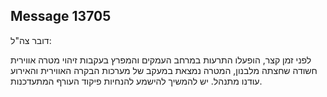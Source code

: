 ## Message 13705

דובר צה"ל:

לפני זמן קצר, הופעלו התרעות במרחב העמקים והמפרץ בעקבות זיהוי מטרה אווירית חשודה שחצתה מלבנון, המטרה נמצאת במעקב של מערכות הבקרה האווירית והאירוע עודנו מתנהל.
יש להמשיך להישמע להנחיות פיקוד העורף המתעדכנות.

